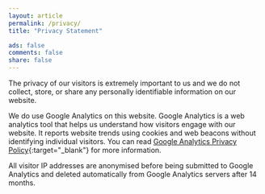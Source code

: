 ```yaml
---
layout: article
permalink: /privacy/
title: "Privacy Statement"

ads: false
comments: false
share: false
---
```


The privacy of our visitors is extremely important to us and we do not collect, store, or share any personally identifiable information on our website.

We do use Google Analytics on this website. Google Analytics is a web analytics tool that helps us understand how visitors engage with our website. It reports website trends using cookies and web beacons without identifying individual visitors. You can read [Google Analytics Privacy Policy](){:target="_blank"} for more information.

All visitor IP addresses are anonymised before being submitted to Google Analytics and deleted automatically from Google Analytics servers after 14 months.



